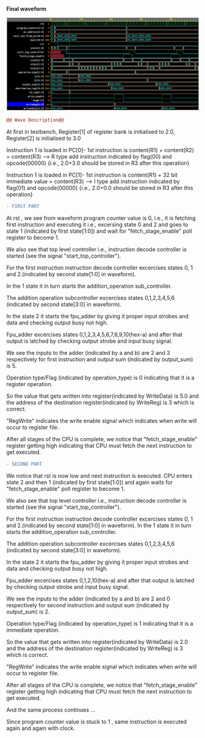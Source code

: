 

__Final waveform__

![Alt text](./wave.PNG?raw=true "WAVE")


```diff
@@ Wave Description@@
```
At first in testbench, Register[1] of register bank is initialised to 2.0, Register[2] is initialised to
3.0

Instruction 1 is loaded in PC[0]- 1st instruction is content(R1) + content(R2) = content(R3) --> R type add instruction indicated by flag(00) and opcode(00000)
{i.e., 2.0+3.0 should be stored in R3 after this operation}

Instruction 1 is loaded in PC[1]- 1st instruction is content(R1) + 32 bit immediate value = content(R3) --> I type add instruction indicated by flag(01) and opcode(00000)
{i.e., 2.0+0.0 should be stored in R3 after this operation}

```diff
- FIRST PART
```
At rst , we see from waveform program counter value is 0, i.e., it is fetching first instruction and executing it i.e., excersing state 0 and 2 and goes to state 1 (indicated by first state[1:0]) and wait for "fetch_stage_enable" poll register to become 1.

We also see that top level controller i.e., instruction decode controller is started (see the signal "start_top_controller").

For the first instruction instruction decode controller excercises states 0, 1 and 2.(indicated by second state[1:0] in waveform). 

In the 1 state it in turn starts the addition_operation sub_controller.

The addition operation subcontroller excercises states 0,1,2,3,4,5,6 (indicated by second state[3:0] in waveform).

In the state 2 it starts the fpu_adder by giving it proper input strobes and data and checking output busy not high.

Fpu_adder excercises states 0,1,2,3,4,5,6,7,8,9,10(hex-a) and after that output is latched by checking output strobe and input busy signal.

We see the inputs to the adder (indicated by a and b) are 2 and 3 respectively for first instruction and output sum (indicated by output_sum) is 5.

Operation type/Flag (indicated by operation_type) is 0 indicating that it is a register operation.

So the value that gets written into register(indicated by WriteData) is 5.0 and the address of the destination register(indicated by WriteReg) is 3 which is correct. 

"RegWrite" indicates the write enable signal which indicates when write will occur to register file.  

After all stages of the CPU is complete, we notice that "fetch_stage_enable" register getting high indicating that CPU must fetch the next instruction to get executed.



```diff
- SECOND PART
```
We notice that rst is now low and next instruction is executed. CPU enters state 2 and then 1 (indicated by first state[1:0]) and again waits for "fetch_stage_enable" poll register to become 1.

We also see that top level controller i.e., instruction decode controller is started (see the signal "start_top_controller").

For the first instruction instruction decode controller excercises states 0, 1 and 2.(indicated by second state[1:0] in waveform). In the 1 state it in turn starts the addition_operation sub_controller.

The addition operation subcontroller excercises states 0,1,2,3,4,5,6 (indicated by second state[3:0] in waveform).

In the state 2 it starts the fpu_adder by giving it proper input strobes and data and checking output busy not high.

Fpu_adder excercises states 0,1,2,10(hex-a) and after that output is latched by checking output strobe and input busy signal.

We see the inputs to the adder (indicated by a and b) are 2 and 0 respectively for second instruction and output sum (indicated by output_sum) is 2.

Operation type/Flag (indicated by operation_type) is 1 indicating that it is a immediate operation.

So the value that gets written into register(indicated by WriteData) is 2.0 and the address of the destination register(indicated by WriteReg) is 3 which is correct. 

"RegWrite" indicates the write enable signal which indicates when write will occur to register file.  

After all stages of the CPU is complete, we notice that "fetch_stage_enable" register getting high indicating that CPU must fetch the next instruction to get executed.

And the same process continues ...

Since program counter value is stuck to 1 , same instruction is executed again and again with clock. 

